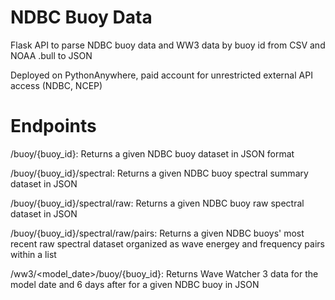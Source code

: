 # NDBC Buoy Data
Flask API to parse NDBC buoy data and WW3 data by buoy id from CSV and NOAA .bull to JSON 

Deployed on PythonAnywhere, paid account for unrestricted external API access (NDBC, NCEP)

# Endpoints

/buoy/{buoy_id}:
Returns a given NDBC buoy dataset in JSON format

/buoy/{buoy_id}/spectral:
Returns a given NDBC buoy spectral summary dataset in JSON

/buoy/{buoy_id}/spectral/raw:
Returns a given NDBC buoy raw spectral dataset in JSON

/buoy/{buoy_id}/spectral/raw/pairs:
Returns a given NDBC buoys' most recent raw spectral dataset organized as wave energey and frequency pairs within a list

/ww3/<model_date>/buoy/{buoy_id}:
Returns Wave Watcher 3 data for the model date and 6 days after for a given NDBC buoy in JSON
